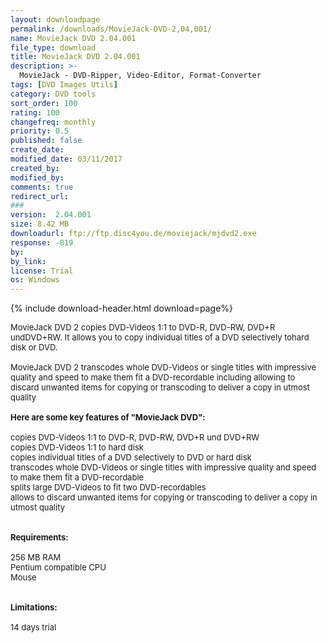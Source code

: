 ```yaml
---
layout: downloadpage
permalink: /downloads/MovieJack-DVD-2,04,001/
name: MovieJack DVD 2.04.001
file_type: download
title: MovieJack DVD 2.04.001
description: >-
  MovieJack - DVD-Ripper, Video-Editor, Format-Converter
tags: [DVD Images Utils]
category: DVD tools
sort_order: 100
rating: 100
changefreq: monthly
priority: 0.5
published: false
create_date: 
modified_date: 03/11/2017
created_by: 
modified_by: 
comments: true
redirect_url: 
### 
version:  2.04.001
size: 8.42 MB
downloadurl: ftp://ftp.disc4you.de/moviejack/mjdvd2.exe
response: -819
by: 
by_link: 
license: Trial 
os: Windows
---
```


{% include download-header.html download=page%}

<p style="fix-download-text !important">
<p><font size="2"><p>MovieJack DVD 2 copies DVD-Videos 1:1 to DVD-R, DVD-RW, DVD+R undDVD+RW. It allows you to copy individual titles of a DVD selectively tohard disk or DVD.<br />
<br />
MovieJack DVD 2 transcodes whole DVD-Videos or single titles with impressive quality and speed to make them fit a DVD-recordable including allowing to discard unwanted items for copying or transcoding to deliver a copy in utmost quality<br />
<br />
<span><strong>Here are some key features of "MovieJack DVD":</strong></span><br />
<br />
copies DVD-Videos 1:1 to DVD-R, DVD-RW, DVD+R und DVD+RW <br />
copies DVD-Videos 1:1 to hard disk <br />
copies individual titles of a DVD selectively to DVD or hard disk <br />
transcodes whole DVD-Videos or single titles with impressive quality and speed to make them fit a DVD-recordable <br />
splits large DVD-Videos to fit two DVD-recordables <br />
allows to discard unwanted items for copying or transcoding to deliver a copy in utmost quality <br />
<br />
<br />
<span><strong>Requirements:</strong></span><br />
<br />
256 MB RAM <br />
Pentium compatible CPU <br />
Mouse <br />
<br />
<br />
<span><strong>Limitations:</strong></span><br />
<br />
14 days trial</p></p></p>
